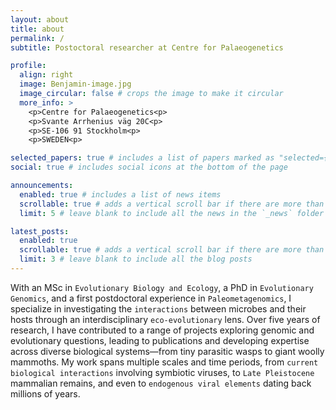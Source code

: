 ```yaml
---
layout: about
title: about
permalink: /
subtitle: Postoctoral researcher at Centre for Palaeogenetics

profile:
  align: right
  image: Benjamin-image.jpg
  image_circular: false # crops the image to make it circular
  more_info: >
    <p>Centre for Palaeogenetics<p>
    <p>Svante Arrhenius väg 20C<p>
    <p>SE-106 91 Stockholm<p>
    <p>SWEDEN<p>

selected_papers: true # includes a list of papers marked as "selected={true}"
social: true # includes social icons at the bottom of the page

announcements:
  enabled: true # includes a list of news items
  scrollable: true # adds a vertical scroll bar if there are more than 3 news items
  limit: 5 # leave blank to include all the news in the `_news` folder

latest_posts:
  enabled: true
  scrollable: true # adds a vertical scroll bar if there are more than 3 new posts items
  limit: 3 # leave blank to include all the blog posts
---
```


With an MSc in `Evolutionary Biology and Ecology`, a PhD in `Evolutionary Genomics`, and a first postdoctoral experience in `Paleometagenomics`, I specialize in investigating the `interactions` between microbes and their hosts through an interdisciplinary `eco-evolutionary` lens. Over five years of research, I have contributed to a range of projects exploring genomic and evolutionary questions, leading to publications and developing expertise across diverse biological systems—from tiny parasitic wasps to giant woolly mammoths. My work spans multiple scales and time periods, from `current biological interactions` involving symbiotic viruses, to `Late Pleistocene` mammalian remains, and even to `endogenous viral elements` dating back millions of years.




